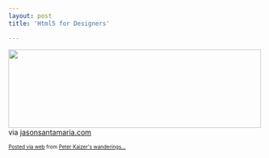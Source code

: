 ```yaml
---
layout: post
title: 'Html5 for Designers'

---
```


<div class='posterous_autopost'><div class="posterous_bookmarklet_entry"> <a href='http://posterous.com/getfile/files.posterous.com/pdkaizer/oxixyGhgHidhzuBhvsaBnlddkaGzAtngnigqworxteFerwEJdcyJeDjnFkcF/media_httpjasonsantam_bAAbn.jpg.scaled1000.jpg'><img src="http://posterous.com/getfile/files.posterous.com/pdkaizer/oxixyGhgHidhzuBhvsaBnlddkaGzAtngnigqworxteFerwEJdcyJeDjnFkcF/media_httpjasonsantam_bAAbn.jpg.scaled500.jpg" width="500" height="155"/></a> <div class="posterous_quote_citation">via <a href="http://jasonsantamaria.com/">jasonsantamaria.com</a></div> <p></p></div>      <p style="font-size: 10px;">  <a href="http://posterous.com">Posted via web</a>   from <a href="http://random.peterkaizer.com/html5-for-designers">Peter Kaizer's wanderings...</a>  </p>  </div>
